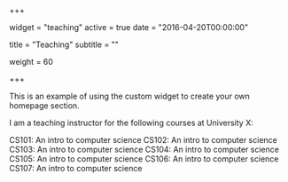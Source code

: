 +++

widget = "teaching" active = true date = "2016-04-20T00:00:00"

title = "Teaching" subtitle = ""

weight = 60

+++

This is an example of using the custom widget to create your own homepage section.

I am a teaching instructor for the following courses at University X:

CS101: An intro to computer science
CS102: An intro to computer science
CS103: An intro to computer science
CS104: An intro to computer science
CS105: An intro to computer science
CS106: An intro to computer science
CS107: An intro to computer science
